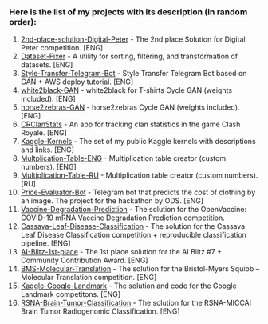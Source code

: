 ### Here is the list of my projects with its description (in random order):
1. [2nd-place-solution-Digital-Peter](https://github.com/t0efL/2nd-place-solution-Digital-Peter) - The 2nd place Solution for Digital Peter competition. [ENG]
2. [Dataset-Fixer](https://github.com/t0efL/Dataset-Fixer) - A utility for sorting, filtering, and transformation of datasets. [ENG]  
3. [Style-Transfer-Telegram-Bot](https://github.com/t0efL/Style-Transfer-Telegram-Bot) - Style Transfer Telegram Bot based on GAN + AWS deploy tutorial. [ENG]  
4. [white2black-GAN](https://github.com/t0efL/white2black-GAN) - white2black for T-shirts Cycle GAN (weights included). [ENG]  
5. [horse2zebras-GAN](https://github.com/t0efL/horse2zebras-GAN) - horse2zebras Cycle GAN (weights included). [ENG]  
6. [CRClanStats](https://github.com/t0efL/CRClanStats) - An app for tracking clan statistics in the game Clash Royale. [ENG]  
7. [Kaggle-Kernels](https://github.com/t0efL/Kaggle-Kernels) - The set of my public Kaggle kernels with descriptions and links. [ENG]
8. [Multplication-Table-ENG](https://github.com/t0efL/Multplication-Table-ENG) - Multiplication table creator (custom numbers). [ENG]
9. [Multiplication-Table-RU](https://github.com/t0efL/Multiplication-Table-RU) - Multiplication table creator (custom numbers). [RU]
10. [Price-Evaluator-Bot](https://github.com/t0efL/Price-Evaluator-Bot) - Telegram bot that predicts the cost of clothing by an image. The project for the hackathon by ODS. [ENG]
11. [Vaccine-Degradation-Prediction](https://www.kaggle.com/c/stanford-covid-vaccine/discussion/189173) - The solution for the OpenVaccine: COVID-19 mRNA Vaccine Degradation Prediction competition.
12. [Cassava-Leaf-Disease-Classification](https://github.com/t0efL/Cassava-Leaf-Disease-Classification) - The solution for the Cassava Leaf Disease Classification competition + reproducible classification pipeline. [ENG]
13. [AI-Blitz-1st-place](https://github.com/t0efL/AI-Blitz-1st-place) - The 1st place solution for the AI Blitz #7 + Community Contribution Award. [ENG]
14. [BMS-Molecular-Translation](https://github.com/xzcodes/BMS-Molecular-Translation) - The solution for the Bristol-Myers Squibb – Molecular Translation competition. [ENG]
15. [Kaggle-Google-Landmark](https://github.com/t0efL/Kaggle-Google-Landmark) - The solution and code for the Google Landmark competitons. [ENG]  
16. [RSNA-Brain-Tumor-Classification](https://www.kaggle.com/c/rsna-miccai-brain-tumor-radiogenomic-classification/discussion/279826#1549791) - The solution for the RSNA-MICCAI Brain Tumor Radiogenomic Classification. [ENG]
